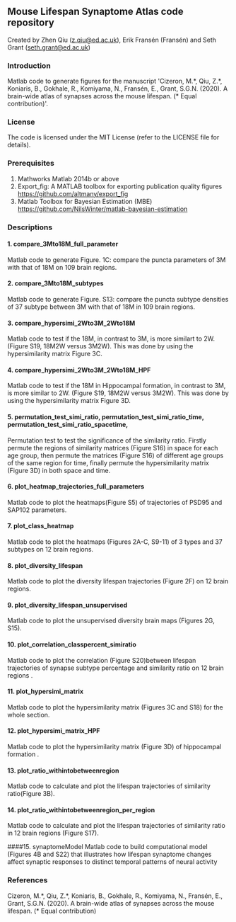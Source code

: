 ## Mouse Lifespan Synaptome Atlas code repository

Created by Zhen Qiu (z.qiu@ed.ac.uk), Erik Fransén (Fransén) and  Seth Grant (seth.grant@ed.ac.uk)


### Introduction
Matlab code to generate figures for the manuscript 'Cizeron, M.\*, Qiu, Z.\*, Koniaris, B., Gokhale, R., Komiyama, N., Fransén, E., Grant, S.G.N. (2020). A brain-wide atlas of synapses across the mouse lifespan. (* Equal contribution)'.  



### License
The code  is licensed  under the MIT License (refer to the LICENSE file for details).


### Prerequisites
1. Mathworks Matlab 2014b or above
2. Export_fig: A MATLAB toolbox for exporting publication quality figures https://github.com/altmany/export_fig
3. Matlab Toolbox for Bayesian Estimation (MBE) https://github.com/NilsWinter/matlab-bayesian-estimation


### Descriptions
#### 1. compare_3Mto18M_full_parameter
Matlab code to generate Figure. 1C: compare the puncta parameters of 3M with that of 18M on 109 brain regions.
#### 2. compare_3Mto18M_subtypes
Matlab code to generate Figure. S13: compare the puncta subtype densities of 37 subtype between 3M with that of 18M in 109 brain regions.
#### 3. compare_hypersimi_2Wto3M_2Wto18M 
Matlab code to test  if the 18M, in contrast to 3M, is more similart to 2W. (Figure S19, 18M2W versus 3M2W). This was done by using the hypersimilarity matrix Figure 3C.
#### 4. compare_hypersimi_2Wto3M_2Wto18M_HPF
Matlab code to test  if the 18M in Hippocampal formation, in contrast to 3M, is more similar to 2W. (Figure S19, 18M2W versus 3M2W). This was done by using the hypersimilarity matrix Figure 3D.
#### 5. permutation_test_simi_ratio, permutation_test_simi_ratio_time, permutation_test_simi_ratio_spacetime, 
Permutation test to test the significance of the similarity ratio. Firstly permute the regions of similarity matrices (Figure S16) in space for each age group, then permute the matrices (Figure S16) of different age groups of the same region for time, finally permute the hypersimilarity matrix (Figure 3D) in both space and time.
#### 6. plot_heatmap_trajectories_full_parameters
Matlab code to plot the heatmaps(Figure S5) of trajectories of PSD95 and SAP102 parameters. 
#### 7. plot_class_heatmap
Matlab code to plot the heatmaps (Figures 2A-C, S9-11) of 3 types and 37 subtypes on 12 brain regions.
#### 8. plot_diversity_lifespan
Matlab code to plot the diversity lifespan trajectories (Figure 2F) on 12 brain regions.
#### 9. plot_diversity_lifespan_unsupervised
Matlab code to plot the unsupervised diversity brain maps (Figures 2G, S15).
#### 10. plot_correlation_classpercent_simiratio
Matlab code to plot the correlation (Figure S20)between lifespan trajectories of synapse subtype percentage and similarity ratio on 12 brain regions .
#### 11. plot_hypersimi_matrix
Matlab code to plot the hypersimilarity matrix (Figures 3C and S18) for the whole section.
#### 12. plot_hypersimi_matrix_HPF
Matlab code to plot the hypersimilarity matrix (Figure 3D) of hippocampal formation .
#### 13. plot_ratio_withintobetweenregion
Matlab code to calculate and plot the lifespan trajectories of similarity ratio(Figure 3B).
#### 14. plot_ratio_withintobetweenregion_per_region
Matlab code to calculate and plot the lifespan trajectories of similarity ratio  in 12 brain regions (Figure S17).

####15. synaptomeModel
Matlab code to build computational model (Figures 4B and S22) that illustrates how lifespan synaptome changes affect synaptic responses to distinct temporal patterns of neural activity 


### References

Cizeron, M.\*, Qiu, Z.\*, Koniaris, B., Gokhale, R., Komiyama, N., Fransén, E., Grant, S.G.N. (2020). A brain-wide atlas of synapses across the mouse lifespan. (* Equal contribution)
